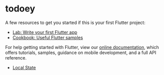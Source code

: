 # todoey

A few resources to get you started if this is your first Flutter project:

- [Lab: Write your first Flutter app](https://flutter.dev/docs/get-started/codelab)
- [Cookbook: Useful Flutter samples](https://flutter.dev/docs/cookbook)

For help getting started with Flutter, view our
[online documentation](https://flutter.dev/docs), which offers tutorials,
samples, guidance on mobile development, and a full API reference.

- [Local State](https://github.com/valentynkuts/learningFlutter/commit/1ba4ca45dd28c3da5986c76a79d908acd563c8d7#diff-5cdaabea5249fbc80abd5d7b132ffa71829c26cb4c95cba8eaecb977e5afefb1RE)